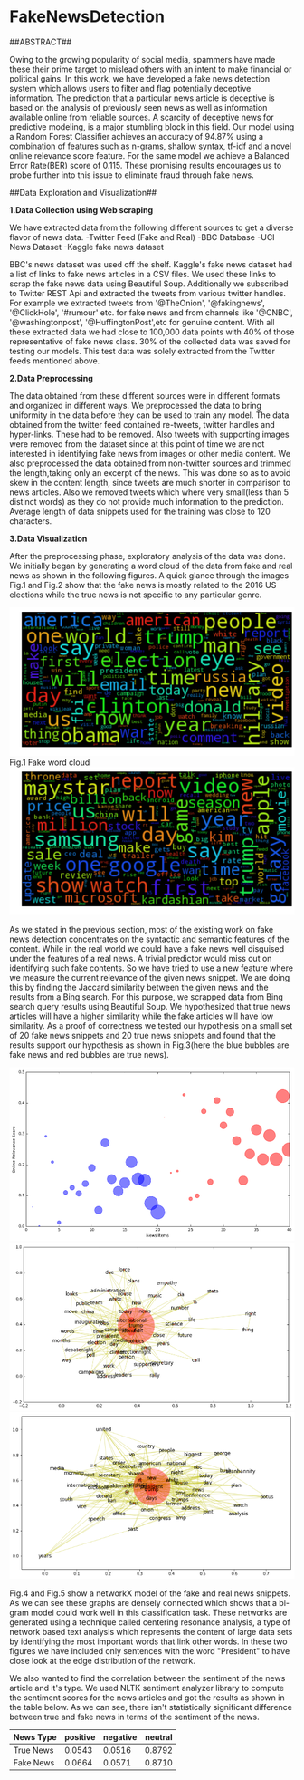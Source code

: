 # FakeNewsDetection

##ABSTRACT##

Owing to the growing popularity of social media, spammers have made these their prime target to mislead others with an intent to make financial or political gains. In this work, we have developed a fake news detection system which allows users to filter and flag potentially deceptive information. The prediction that a particular news article is deceptive is based on the analysis of previously seen news as well as information available online from reliable sources. A scarcity of deceptive news for predictive modeling, is a major stumbling block in this field. Our model using a Random Forest Classifier achieves an accuracy of 94.87% using a combination of features such as n-grams, shallow syntax, tf-idf and a novel online relevance score feature. For the same model we achieve a Balanced Error Rate(BER) score of 0.115. These promising results encourages us to probe further into this issue to eliminate fraud through fake news.

##Data Exploration and Visualization##

**1.Data Collection using Web scraping**

We have extracted data from the following different sources to get a diverse flavor of news data. 
-Twitter Feed (Fake and Real)
-BBC Database
-UCI News Dataset
-Kaggle fake news dataset 

BBC's news dataset was used off the shelf. Kaggle's fake news dataset had a list of links to fake news articles in a CSV files. We used these links to scrap the fake news data using Beautiful Soup. Additionally we subscribed to Twitter REST Api and extracted the tweets from various twitter handles. For example we extracted tweets from '@TheOnion', '@fakingnews', '@ClickHole', '#rumour' etc. for fake news and from channels like '@CNBC', '@washingtonpost', '@HuffingtonPost',etc for genuine content. With all these extracted data we had close to 100,000 data points with 40% of those representative of fake news class. 30% of the collected data was saved for testing our models. This test data was solely extracted from the Twitter feeds mentioned above.

**2.Data Preprocessing**

The data obtained from these different sources were in different formats and organized in different ways. We preprocessed the data to bring uniformity in the data before they can be used to train any model. The data obtained from the twitter feed contained re-tweets, twitter handles and hyper-links. These had to be removed. Also tweets with supporting images were removed from the dataset since at this point of time we are not interested in identifying fake news from images or other media content. We also preprocessed the data obtained from non-twitter sources and trimmed the length,taking only an excerpt of the news. This was done so as to avoid skew in the content length, since tweets are much shorter in comparison to news articles. Also we removed tweets which where very small(less than 5 distinct words) as they do not provide much information to the prediction. Average length of data snippets used for the training was close to 120 characters.

**3.Data Visualization**

After the preprocessing phase, exploratory analysis of the data was done. We initially began by generating a word cloud of the data from fake and real news as shown in the following figures. A quick glance through the images Fig.1 and Fig.2 show that the fake news is mostly related to the 2016 US elections while the true news is not specific to any particular genre. 


![Fake word cloud](https://github.com/gowthu2712/FakeNewsDetection/blob/master/fake_word_cloud.png "Fig.1 Fake word cloud")
Fig.1 Fake word cloud
![True word cloud](https://github.com/gowthu2712/FakeNewsDetection/blob/master/true_word_cloud.png "Fig.2 True word cloud")


As we stated in the previous section, most of the existing work on fake news detection concentrates on the syntactic and semantic features of the content. While in the real world we could have a fake news well disguised under the features of a real news. A trivial predictor would miss out on identifying such fake contents. So we have tried to use a new feature where we measure the current relevance of the given news snippet. We are doing this by finding the Jaccard similarity between the given news and the results from a Bing search. For this purpose, we scrapped data from Bing search query results using Beautiful Soup. We hypothesized that true news articles will have a higher similarity while the fake articles will have low similarity. As a proof of correctness we tested our hypothesis on a small set of 20 fake news snippets and 20 true news snippets and found that the results support our hypothesis as shown in Fig.3(here the blue bubbles are fake news and red bubbles are true news).

![Relevance scores for Fake and Real News](https://github.com/gowthu2712/FakeNewsDetection/blob/master/ors.png "Fig.3 Relevance scores for Fake and Real News")
![Centering Resonance analysis for fake news](https://github.com/gowthu2712/FakeNewsDetection/blob/master/network_false.png "Fig.4 Centering Resonance analysis for fake news")
![Centering Resonance analysis for true news](https://github.com/gowthu2712/FakeNewsDetection/blob/master/network_true.png "Fig.5 Centering Resonance analysis for true news")

Fig.4 and Fig.5 show a networkX model of the fake and real news snippets. As we can see these graphs are densely connected which shows that a bi-gram model could work well in this classification task. These networks are generated using a technique called centering resonance analysis, a type of network based text analysis which represents the content of large data sets by identifying the most important words that link other words. In these two figures we have included only sentences with the word "President" to have close look at the edge distribution of the network. 

We also wanted to find the correlation between the sentiment of the news article and it's type. We used NLTK sentiment analyzer library to compute the sentiment scores for the news articles and got the results as shown in the table below. As we can see, there isn't statistically significant difference between true and fake news in terms of the sentiment of the news.

|News Type | positive | negative | neutral |
|----------|----------|----------|---------|
|True News |  0.0543  |  0.0516  |  0.8792 |
|Fake News |  0.0664  |  0.0571  |  0.8710 |


